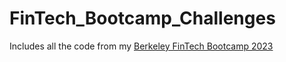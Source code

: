 # FinTech_Bootcamp_Challenges
Includes all the code from my [Berkeley FinTech Bootcamp 2023](https://bootcamp.berkeley.edu/fintech/)
